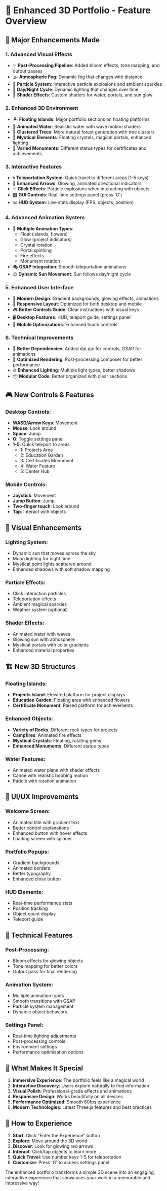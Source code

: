 # 🌟 Enhanced 3D Portfolio - Feature Overview

## 🚀 Major Enhancements Made

### 1. **Advanced Visual Effects**
- ✨ **Post-Processing Pipeline**: Added bloom effects, tone mapping, and output passes
- 🌫️ **Atmospheric Fog**: Dynamic fog that changes with distance
- 🌟 **Particle System**: Interactive particle explosions and ambient sparkles
- 🌅 **Day/Night Cycle**: Dynamic lighting that changes over time
- 💫 **Shader Effects**: Custom shaders for water, portals, and sun glow

### 2. **Enhanced 3D Environment**
- 🏝️ **Floating Islands**: Major portfolio sections on floating platforms
- 🌊 **Animated Water**: Realistic water with wave motion shaders
- 🌲 **Clustered Trees**: More natural forest generation with tree clusters
- 🏰 **Mystical Elements**: Floating crystals, magical portals, enhanced lighting
- 🗿 **Varied Monuments**: Different statue types for certificates and achievements

### 3. **Interactive Features**
- 🌀 **Teleportation System**: Quick travel to different areas (1-5 keys)
- 🎯 **Enhanced Arrows**: Glowing, animated directional indicators
- ✨ **Click Effects**: Particle explosions when interacting with objects
- 🎛️ **GUI Controls**: Real-time settings panel (press 'G')
- 📊 **HUD System**: Live stats display (FPS, objects, position)

### 4. **Advanced Animation System**
- 🌊 **Multiple Animation Types**: 
  - Float (islands, flowers)
  - Glow (project indicators)
  - Crystal rotation
  - Portal spinning
  - Fire effects
  - Monument rotation
- 🎭 **GSAP Integration**: Smooth teleportation animations
- 🌞 **Dynamic Sun Movement**: Sun follows day/night cycle

### 5. **Enhanced User Interface**
- 🎨 **Modern Design**: Gradient backgrounds, glowing effects, animations
- 📱 **Responsive Layout**: Optimized for both desktop and mobile
- 🎮 **Better Controls Guide**: Clear instructions with visual keys
- 🖥️ **Desktop Features**: HUD, teleport guide, settings panel
- 📳 **Mobile Optimizations**: Enhanced touch controls

### 6. **Technical Improvements**
- 🔧 **Better Dependencies**: Added dat.gui for controls, GSAP for animations
- 🎯 **Optimized Rendering**: Post-processing composer for better performance
- 🌐 **Enhanced Lighting**: Multiple light types, better shadows
- 📦 **Modular Code**: Better organized with clear sections

## 🎮 New Controls & Features

### Desktop Controls:
- **WASD/Arrow Keys**: Movement
- **Mouse**: Look around
- **Space**: Jump
- **G**: Toggle settings panel
- **1-5**: Quick teleport to areas
  - 1: Projects Area
  - 2: Education Garden  
  - 3: Certificates Monument
  - 4: Water Feature
  - 5: Center Hub

### Mobile Controls:
- **Joystick**: Movement
- **Jump Button**: Jump
- **Two-finger touch**: Look around
- **Tap**: Interact with objects

## 🌟 Visual Enhancements

### Lighting System:
- Dynamic sun that moves across the sky
- Moon lighting for night time
- Mystical point lights scattered around
- Enhanced shadows with soft shadow mapping

### Particle Effects:
- Click interaction particles
- Teleportation effects
- Ambient magical sparkles
- Weather system (optional)

### Shader Effects:
- Animated water with waves
- Glowing sun with atmosphere
- Mystical portals with color gradients
- Enhanced material properties

## 🏗️ New 3D Structures

### Floating Islands:
- **Projects Island**: Elevated platform for project displays
- **Education Garden**: Floating area with enhanced flowers
- **Certificate Monument**: Raised platform for achievements

### Enhanced Objects:
- **Variety of Rocks**: Different rock types for projects
- **Campfires**: Animated fire effects
- **Mystical Crystals**: Floating, rotating gems
- **Enhanced Monuments**: Different statue types

### Water Features:
- Animated water plane with shader effects
- Canoe with realistic bobbing motion
- Paddle with rotation animation

## 🎨 UI/UX Improvements

### Welcome Screen:
- Animated title with gradient text
- Better control explanations
- Enhanced button with hover effects
- Loading screen with spinner

### Portfolio Popups:
- Gradient backgrounds
- Animated borders
- Better typography
- Enhanced close button

### HUD Elements:
- Real-time performance stats
- Position tracking
- Object count display
- Teleport guide

## 🔧 Technical Features

### Post-Processing:
- Bloom effects for glowing objects
- Tone mapping for better colors
- Output pass for final rendering

### Animation System:
- Multiple animation types
- Smooth transitions with GSAP
- Particle system management
- Dynamic object behaviors

### Settings Panel:
- Real-time lighting adjustments
- Post-processing controls
- Environment settings
- Performance optimization options

## 🌈 What Makes It Special

1. **Immersive Experience**: The portfolio feels like a magical world
2. **Interactive Discovery**: Users explore naturally to find information
3. **Visual Polish**: Professional-grade effects and animations
4. **Responsive Design**: Works beautifully on all devices
5. **Performance Optimized**: Smooth 60fps experience
6. **Modern Technologies**: Latest Three.js features and best practices

## 🚀 How to Experience

1. **Start**: Click "Enter the Experience" button
2. **Explore**: Move around the 3D world
3. **Discover**: Look for glowing red arrows
4. **Interact**: Click/tap objects to learn more
5. **Quick Travel**: Use number keys 1-5 for teleportation
6. **Customize**: Press 'G' to access settings panel

The enhanced portfolio transforms a simple 3D scene into an engaging, interactive experience that showcases your work in a memorable and impressive way!
